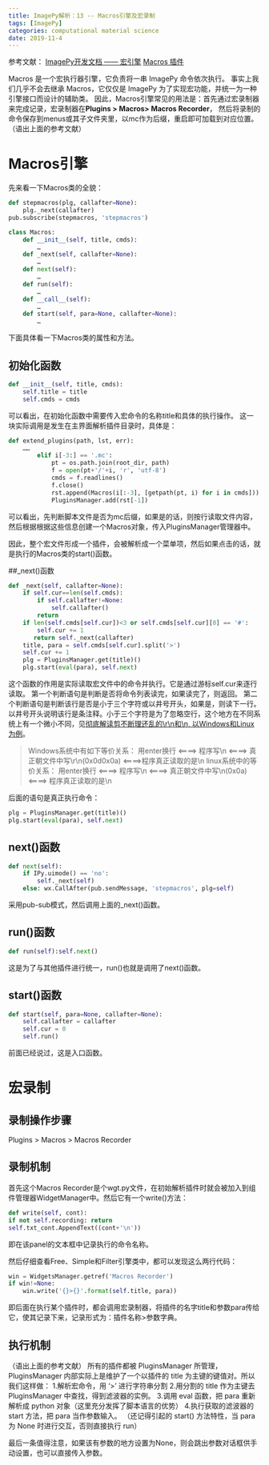 ```yaml
---
title: ImagePy解析：13 -- Macros引擎及宏录制
tags: [ImagePy]
categories: computational material science 
date: 2019-11-4
---
```


参考文献：
[ImagePy开发文档 —— 宏引擎](https://zhuanlan.zhihu.com/p/25483846)
[Macros 插件](https://github.com/Image-Py/demoplugin/blob/master/doc/chinese/macros.md#Macros)

Macros 是一个宏执行器引擎，它负责将一串 ImagePy 命令依次执行。 事实上我们几乎不会去继承 Macros，它仅仅是 ImagePy 为了实现宏功能，并统一为一种引擎接口而设计的辅助类。
因此，Macros引擎常见的用法是：首先通过宏录制器来完成记录，宏录制器在**Plugins > Macros> Macros Recorder**， 然后将录制的命令保存到menus或其子文件夹里，以mc作为后缀，重启即可加载到对应位置。（语出上面的参考文献）

# Macros引擎
先来看一下Macros类的全貌：
```python
def stepmacros(plg, callafter=None):
    plg._next(callafter)
pub.subscribe(stepmacros, 'stepmacros')

class Macros:
    def __init__(self, title, cmds):
        …
    def _next(self, callafter=None):
        …
    def next(self):
        …
    def run(self):
        …
    def __call__(self):
        …
    def start(self, para=None, callafter=None):
        …
```
下面具体看一下Macros类的属性和方法。
## 初始化函数
```python
def __init__(self, title, cmds):
    self.title = title
    self.cmds = cmds
```
可以看出，在初始化函数中需要传入宏命令的名称title和具体的执行操作。
这一块实际调用是发生在主界面解析插件目录时，具体是：
```python
def extend_plugins(path, lst, err):
    ……
        elif i[-3:] == '.mc':
            pt = os.path.join(root_dir, path)
            f = open(pt+'/'+i, 'r', 'utf-8')
            cmds = f.readlines()
            f.close()
            rst.append(Macros(i[:-3], [getpath(pt, i) for i in cmds]))
            PluginsManager.add(rst[-1])
```
可以看出，先判断脚本文件是否为mc后缀，如果是的话，则按行读取文件内容，然后根据根据这些信息创建一个Macros对象，传入PluginsManager管理器中。

因此，整个宏文件形成一个插件，会被解析成一个菜单项，然后如果点击的话，就是执行的Macros类的start()函数。

##_next()函数
```python
def _next(self, callafter=None):
    if self.cur==len(self.cmds):
        if self.callafter!=None:
            self.callafter()
        return
    if len(self.cmds[self.cur])<3 or self.cmds[self.cur][0] == '#':
        self.cur += 1
       return self._next(callafter)
    title, para = self.cmds[self.cur].split('>')
    self.cur += 1
    plg = PluginsManager.get(title)()
    plg.start(eval(para), self.next)
```
这个函数的作用是实际读取宏文件中的命令并执行。它是通过游标self.cur来逐行读取。
第一个判断语句是判断是否将命令列表读完，如果读完了，则返回。
第二个判断语句是判断该行是否是小于三个字符或以井号开头，如果是，则读下一行。以井号开头说明该行是条注释。小于三个字符是为了忽略空行，这个地方在不同系统上有一个微小不同，见[彻底解读剪不断理还乱的\r\n和\n, 以Windows和Linux为例](https://blog.csdn.net/stpeace/article/details/45767245)。
> Windows系统中有如下等价关系： 用enter换行 <====> 程序写\n  <====> 真正朝文件中写\r\n(0x0d0x0a) <====>程序真正读取的是\n
> linux系统中的等价关系： 用enter换行 <====> 程序写\n  <====> 真正朝文件中写\n(0x0a)  <====> 程序真正读取的是\n
 
后面的语句是真正执行命令：
```python
plg = PluginsManager.get(title)()
plg.start(eval(para), self.next)
```
## next()函数
```python
def next(self):
    if IPy.uimode() == 'no':
        self._next(self)
    else: wx.CallAfter(pub.sendMessage, 'stepmacros', plg=self)
```
采用pub-sub模式，然后调用上面的_next()函数。

## run()函数
```python
def run(self):self.next()
```
这是为了与其他插件进行统一，run()也就是调用了next()函数。

## start()函数
```python
def start(self, para=None, callafter=None):
    self.callafter = callafter
    self.cur = 0
    self.run()
```
前面已经说过，这是入口函数。

# 宏录制
## 录制操作步骤
Plugins > Macros > Macros Recorder
## 录制机制
首先这个Macros Recorder是个wgt.py文件，在初始解析插件时就会被加入到组件管理器WidgetManager中。然后它有一个write()方法：
```python
def write(self, cont):
if not self.recording: return
self.txt_cont.AppendText((cont+'\n'))
```
即在该panel的文本框中记录执行的命令名称。
 
然后仔细查看Free、Simple和Filter引擎类中，都可以发现这么两行代码：
```python
win = WidgetsManager.getref('Macros Recorder')
if win!=None:
    win.write('{}>{}'.format(self.title, para))
```
即后面在执行某个插件时，都会调用宏录制器，将插件的名字title和参数para传给它，使其记录下来，记录形式为：插件名称>参数字典。
## 执行机制
（语出上面的参考文献）
所有的插件都被 PluginsManager 所管理，PluginsManager 内部实际上是维护了一个以插件的 title 为主键的键值对。所以我们这样做：
1.解析宏命令，用 ‘>’ 进行字符串分割
2.用分割的 title 作为主键去 PluginsManager 中查找，得到滤波器的实例。
3.调用 eval 函数，把 para 重新解析成 python 对象（这里充分发挥了脚本语言的优势）
4.执行获取的滤波器的 start 方法，把 para 当作参数输入。
（还记得引起的 start() 方法特性，当 para 为 None 时进行交互，否则直接执行 run）

最后一条值得注意，如果该有参数的地方设置为None，则会跳出参数对话框供手动设置，也可以直接传入参数。

